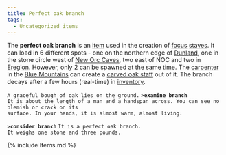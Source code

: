 ```yaml
---
title: Perfect oak branch
tags:
  - Uncategorized items
---
```

The **perfect oak branch** is an [item](item "wikilink") used in the
creation of [focus](focus "wikilink") [staves](staff "wikilink"). It can
load in 6 different spots - one on the northern edge of
[Dunland](Dunland "wikilink"), one in the stone circle west of [New Orc
Caves](New_Orc_Caves "wikilink"), two east of NOC and two in
[Eregion](Eregion "wikilink"). However, only 2 can be spawned at the
same time. The [carpenter](carpenter "wikilink") in the [Blue
Mountains](Blue_Mountains "wikilink") can create a [carved oak
staff](carved_oak_staff "wikilink") out of it. The branch decays after a
few hours (real-time) in [inventory](inventory "wikilink").

`A graceful bough of oak lies on the ground.`
`>`**`examine branch`**
`It is about the length of a man and a handspan across. You can see no blemish or crack on its`
`surface. In your hands, it is almost warm, almost living.`

`>`**`consider branch`**
`It is a perfect oak branch.`
`It weighs one stone and three pounds.`

{% include Items.md %}
